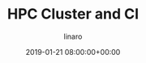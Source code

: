 ---
author: linaro
categories:
- events
- workshop
- arm-hpc-2019
comments: false
event: arm-hpc-2019
date: '2019-01-21 08:00:00+00:00'
slot: 11:45	- 12:10
image:
  featured: true
  path: /assets/images/content/hpc-cluster-and-ci.jpg
layout: resource-post
title: 'HPC Cluster and CI'
speakers:
- biography: '""'
  company: Linaro
  job-title: 
  name:  Renato Golin & Baptiste Gerondeau
youtube_video_url: https://www.youtube.com/watch?v=axQ_gYET7jA&list=PLKZSArYQptsPLGSEUycUowh9oy8WF_epV&index=8&t=0s
amazon_s3_presentation_url: https://static.linaro.org/event-resources/arm-hpc-2019/slides/HPCClusterandCI8.pdf
---